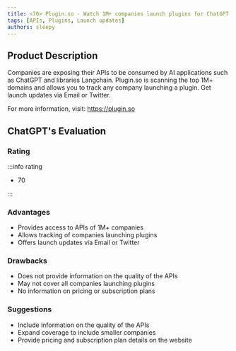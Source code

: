 ```yaml
---
title: <70> Plugin.so - Watch 1M+ companies launch plugins for ChatGPT
tags: [APIs, Plugins, Launch updates]
authors: sleepy
---
```


## Product Description

Companies are exposing their APIs to be consumed by AI applications such as ChatGPT and libraries Langchain. Plugin.so is scanning the top 1M+ domains and allows you to track any company launching a plugin. Get launch updates via Email or Twitter.

For more information, visit: https://plugin.so

## ChatGPT's Evaluation

### Rating

:::info rating

- 70

:::

### Advantages

- Provides access to APIs of 1M+ companies
- Allows tracking of companies launching plugins
- Offers launch updates via Email or Twitter


### Drawbacks

- Does not provide information on the quality of the APIs
- May not cover all companies launching plugins
- No information on pricing or subscription plans

### Suggestions

- Include information on the quality of the APIs
- Expand coverage to include smaller companies
- Provide pricing and subscription plan details on the website